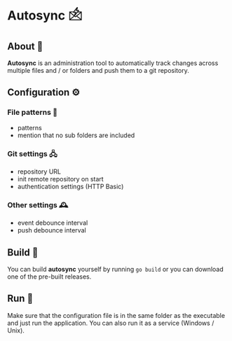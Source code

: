 # Autosync 🖄

## About 📖

**Autosync** is an administration tool to automatically track changes across multiple files and / or folders and push them to a git repository.

## Configuration ⚙

### File patterns 📁

* patterns
* mention that no sub folders are included

### Git settings 🖧
    
* repository URL
* init remote repository on start
* authentication settings (HTTP Basic)

### Other settings 🕰
* event debounce interval
* push debounce interval

## Build 👷

You can build **autosync** yourself by running `go build` or you can download one of the pre-built releases.

## Run 🏃

Make sure that the configuration file is in the same folder as the executable and just run the application.
You can also run it as a service (Windows / Unix).
